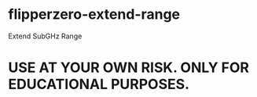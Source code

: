 # flipperzero-extend-range
Extend SubGHz Range

# USE AT YOUR OWN RISK. ONLY FOR EDUCATIONAL PURPOSES.
